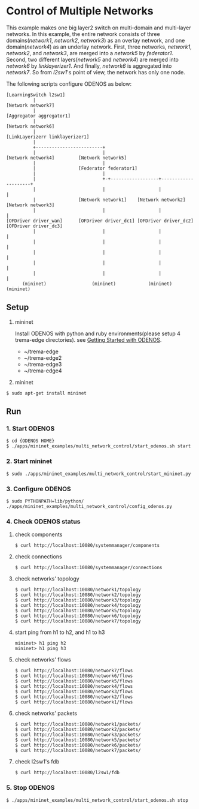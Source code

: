 # Control of Multiple Networks

This example makes one big layer2 switch on multi-domain and multi-layer networks. In this example, the entire network consists of three domains(*network1*, *network2*, *network3*) as an overlay network, and one domain(*network4*) as an underlay network. First, three networks, *network1*, *network2*, and *network3*, are merged into a *network5* by *federator1*. Second, two different layers(*network5* and *network4*) are merged into *network6* by *linklayerizer1*. And finally, *network6* is aggregated into *network7*. So from *l2sw1*'s point of view, the network has only one node.

The following scripts configure ODENOS as below:

```
[LearningSwitch l2sw1]
          |
[Network network7]
          |
[Aggregator aggregator1]
          |
[Network network6]
          |
[LinkLayerizerr linklayerizer1]
          |
          +-------------------------+
          |                         |
[Network network4]         [Network network5]
          |                         |
          |                [Federator federator1]
          |                         |
          |                         +-+------------------+---------------------+
          |                         |                    |                     |
          |                [Network network1]    [Network network2]    [Network network3]
          |                         |                    |                     |
[OFDriver driver_wan]      [OFDriver driver_dc1] [OFDriver driver_dc2] [OFDriver driver_dc3]
          |                         |                    |                     |
          |                         |                    |                     |
          |                         |                    |                     |
          |                         |                    |                     |
          |                         |                    |                     |
      (mininet)                 (mininet)            (mininet)             (mininet)
```


## Setup

1. mininet

   Install ODENOS with python and ruby environments(please setup 4 trema-edge directories).
   see [Getting Started with ODENOS](https://github.com/o3project/odenos/blob/master/doc/QUICKSTART.md).
     * ~/trema-edge
     * ~/trema-edge2
     * ~/trema-edge3
     * ~/trema-edge4

2. mininet

```
$ sudo apt-get install mininet
```


## Run

### 1. Start ODENOS

```
$ cd {ODENOS HOME}
$ ./apps/mininet_examples/multi_network_control/start_odenos.sh start
```

### 2. Start mininet

```
$ sudo ./apps/mininet_examples/multi_network_control/start_mininet.py
```

### 3. Configure ODENOS

```
$ sudo PYTHONPATH=lib/python/ ./apps/mininet_examples/multi_network_control/config_odenos.py
```

### 4. Check ODENOS status

1. check components

   ```
   $ curl http://localhost:10080/systemmanager/components
   ```

2. check connections

   ```
   $ curl http://localhost:10080/systemmanager/connections
   ```

3. check networks' topology

   ```
   $ curl http://localhost:10080/network1/topology
   $ curl http://localhost:10080/network2/topology
   $ curl http://localhost:10080/network3/topology
   $ curl http://localhost:10080/network4/topology
   $ curl http://localhost:10080/network5/topology
   $ curl http://localhost:10080/network6/topology
   $ curl http://localhost:10080/network7/topology
   ```

4. start ping from h1 to h2, and h1 to h3

   ```
   mininet> h1 ping h2
   mininet> h1 ping h3
   ```

5. check networks' flows

   ```
   $ curl http://localhost:10080/network7/flows
   $ curl http://localhost:10080/network6/flows
   $ curl http://localhost:10080/network5/flows
   $ curl http://localhost:10080/network4/flows
   $ curl http://localhost:10080/network3/flows
   $ curl http://localhost:10080/network2/flows
   $ curl http://localhost:10080/network1/flows
   ```

6. check networks' packets

   ```
   $ curl http://localhost:10080/network1/packets/
   $ curl http://localhost:10080/network2/packets/
   $ curl http://localhost:10080/network3/packets/
   $ curl http://localhost:10080/network5/packets/
   $ curl http://localhost:10080/network6/packets/
   $ curl http://localhost:10080/network7/packets/
   ```

7. check l2sw1's fdb

   ```
   $ curl http://localhost:10080/l2sw1/fdb
   ```


### 5. Stop ODENOS

```
$ ./apps/mininet_examples/multi_network_control/start_odenos.sh stop
```
